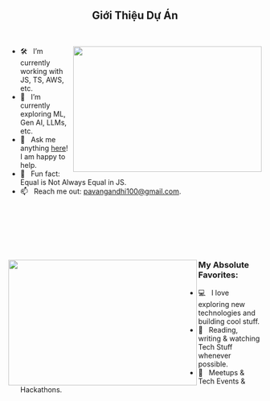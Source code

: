 <div align="center">
  <h2>
    Giới Thiệu Dự Án
  </h2>
</div>

<br/>


<div display="block">
  <img align="right" height="250" width="375" alt="" src="https://raw.githubusercontent.com/iampavangandhi/iampavangandhi/master/gifs/coder.gif" />

  - 🛠 &nbsp; I’m currently working with JS, TS, AWS, etc.
  - 🚀 &nbsp; I’m currently exploring ML, Gen AI, LLMs, etc.
  - 💬 &nbsp; Ask me anything [here](https://github.com/iampavangandhi/iampavangandhi/issues/2)! I am happy to help.
  - 👾 &nbsp; Fun fact: Equal is Not Always Equal in JS.
  - 📫 &nbsp; Reach me out: pavangandhi100@gmail.com.
  
</div>

<br/>
<br/>
<br/>
<br/>
<br/>

<div>
  <img align="left" height="250" width="375" alt="" src="https://raw.githubusercontent.com/iampavangandhi/iampavangandhi/master/gifs/coder.gif" />

  ### My Absolute Favorites:

  - 💻 &nbsp; I love exploring new technologies and building cool stuff.
  - 📰 &nbsp; Reading, writing & watching Tech Stuff whenever possible.
  - 🍕 &nbsp; Meetups & Tech Events & Hackathons.
  
</div>

